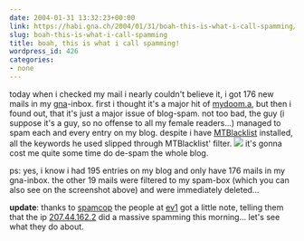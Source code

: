 ```yaml
---
date: 2004-01-31 13:32:23+00:00
link: https://habi.gna.ch/2004/01/31/boah-this-is-what-i-call-spamming/
slug: boah-this-is-what-i-call-spamming
title: boah, this is what i call spamming!
wordpress_id: 426
categories:
- none
---
```


today when i checked my mail i nearly couldn't believe it, i got 176 new mails in my [gna](http://gna.ch/)-inbox. first i thought it's a major hit of [mydoom.a](http://de.trendmicro-europe.com/enterprise/security_info/ve_detail.php?VName=WORM_MYDOOM.A), but then i found out, that it's just a major issue of blog-spam.
not too bad, the guy (i suppose it's a guy, so no offense to all my female readers...) managed to spam each and every entry on my blog. despite i have [MTBlacklist](http://www.jayallen.org/projects/mt-blacklist/) installed, all the keywords he used slipped through MTBlacklist' filter.
[![](https://habi.gna.ch/blog/images/multi-spam-tm.jpg)](https://habi.gna.ch/blog/images/multi-spam.jpg)
it's gonna cost me quite some time do de-spam the whole blog.

ps: yes, i know i had 195 entries on my blog and only have 176 mails in my gna-inbox. the other 19 mails were filtered to my spam-box (which you can also see on the screenshot above) and were immediately deleted...

**update**: thanks to [spamcop](http://www.spamcop.net/sc?track=207.44.162.2) the people at [ev1](http://www.ev1.net/english/index.asp) got a little note, telling them that the ip [207.44.162.2](http://207.44.162.2/) did a massive spamming this morning... let's see what they do about.
